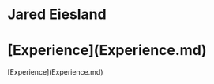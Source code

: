 # Jared Eiesland
<html>
  <Body>
    <h1>[Experience](Experience.md)</h1>
    <p>[Experience](Experience.md)</p>
   </body>
  </html>

